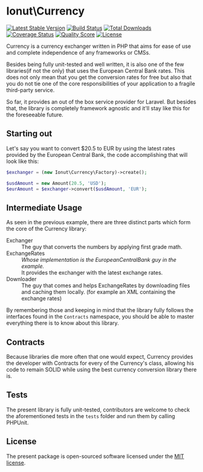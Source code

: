# Ionut\Currency

[![Latest Stable Version](https://poser.pugx.org/ionut/currency/v/stable.svg)](https://packagist.org/packages/ionut/currency)
[![Build Status](https://img.shields.io/travis/IonutBajescu/currency/master.svg?style=flat-square)](https://travis-ci.org/IonutBajescu/currency)
[![Total Downloads](https://poser.pugx.org/ionut/currency/d/total.svg)](https://packagist.org/packages/ionut/currency)
[![Coverage Status](https://img.shields.io/scrutinizer/coverage/g/IonutBajescu/currency.svg?style=flat-square)](https://scrutinizer-ci.com/g/IonutBajescu/currency/code-structure)
[![Quality Score](https://img.shields.io/scrutinizer/g/IonutBajescu/currency.svg?style=flat-square)](https://scrutinizer-ci.com/g/IonutBajescu/currency)
[![License](https://poser.pugx.org/ionut/currency/license.svg)](https://packagist.org/packages/ionut/currency)

Currency is a currency exchanger written in PHP that aims for ease of use and complete independence of any frameworks or CMSs.

Besides being fully unit-tested and well written, it is also one of the few libraries(if not the only) that uses the European Central Bank rates.
This does not only mean that you get the conversion rates for free but also that you do not tie one of the core responsibilities of your application to a fragile third-party service.

So far, it provides an out of the box service provider for Laravel. But besides that, the library is completely framework agnostic and it'll stay like this for the foreseeable future.

## Starting out

Let's say you want to convert $20.5 to EUR by using the latest rates provided by the European Central Bank, the code accomplishing that will look like this:
```php
$exchanger = (new Ionut\Currency\Factory)->create();

$usdAmount = new Amount(20.5, 'USD');
$eurAmount = $exchanger->convert($usdAmount, 'EUR');
```

## Intermediate Usage

As seen in the previous example, there are three distinct parts which form the core of the Currency library:
<dl>
  <dt>Exchanger</dt>
  <dd>The guy that converts the numbers by applying first grade math.</dd>
  <dt>ExchangeRates</dt>
  <dd><i>Whose implementation is the EuropeanCentralBank guy in the example.</i> <br/>It provides the exchanger with the latest exchange rates.</dd>
  <dt>Downloader</dt>
  <dd>The guy that comes and helps ExchangeRates by downloading files and caching them locally. (for example an XML containing the exchange rates)</dd>
</dl>

By remembering those and keeping in mind that the library fully follows the interfaces found in the `Contracts` namespace, you should be able to master everything there is to know about this library.

## Contracts
Because libraries die more often that one would expect, Currency provides the developer with Contracts for every of the Currency's class, allowing his code to remain SOLID while using the best currency conversion library there is.

## Tests
The present library is fully unit-tested, contributors are welcome to check the aforementioned tests in the `tests` folder and run them by calling PHPUnit.

## License
The present package is open-sourced software licensed under the [MIT license](http://opensource.org/licenses/MIT).